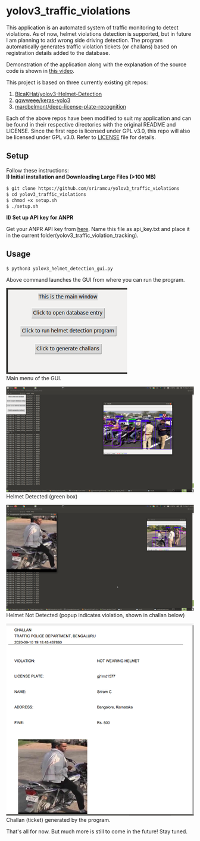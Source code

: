 # yolov3_traffic_violations
This application is an automated system of traffic monitoring to detect violations. As of now, helmet violations detection is supported, but in future I am planning to add wrong side driving detection. The program automatically generates traffic violation tickets (or challans) based on registration details added to the database.  

Demonstration of the application along with the explanation of the source code is shown in [this video](videos/demo_full.mp4).  


This project is based on three currently existing git repos:  
1. [BlcaKHat/yolov3-Helmet-Detection](https://github.com/BlcaKHat/yolov3-Helmet-Detection)
2. [qqwweee/keras-yolo3](https://github.com/qqwweee/keras-yolo3)
3. [marcbelmont/deep-license-plate-recognition](https://github.com/marcbelmont/deep-license-plate-recognition)  

Each of the above repos have been modified to suit my application and can be found in their respective directories with the original README and LICENSE. Since the first repo  is licensed under GPL v3.0, this repo will also be licensed under GPL v3.0. Refer to [LICENSE](https://github.com/sriramcu/yolov3_traffic_violation_tracking/blob/master/LICENSE) file for details.

## Setup
Follow these instructions:  
**I) Initial installation and Downloading Large Files (>100 MB)**
```console  
$ git clone https://github.com/sriramcu/yolov3_traffic_violations
$ cd yolov3_traffic_violations
$ chmod +x setup.sh  
$ ./setup.sh
```  

**II) Set up API key for ANPR**  

Get your ANPR API key from [here](https://platerecognizer.com/?utm_source=github&utm_medium=website). Name this file as api_key.txt and place it in the current folder(yolov3_traffic_violation_tracking).    
  
## Usage
```console
$ python3 yolov3_helmet_detection_gui.py
```
Above command launches the GUI from where you can run the program.  

![](images/mainmenu.png?raw=true)  
Main menu of the GUI.  

![](images/helmet_detected.png?raw=true)  
Helmet Detected (green box)

![](images/no_helmet.png?raw=true)  
Helmet Not Detected (popup indicates violation, shown in challan below)
  

![](images/challan.png?raw=true)  
Challan (ticket) generated by the program.  


That's all for now. But much more is still to come in the future! Stay tuned.  



